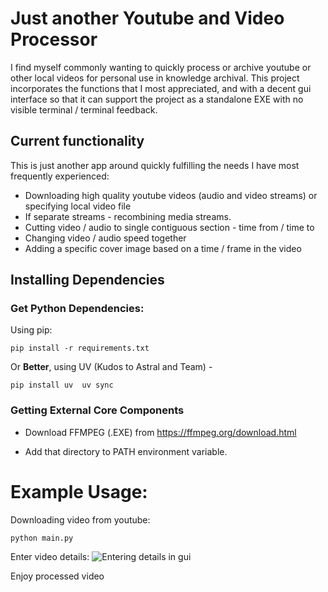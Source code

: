 # Just another Youtube and Video Processor

I find myself commonly wanting to quickly process or archive youtube or other local videos for personal use in knowledge archival.   This project incorporates the functions that I most appreciated, and with a decent gui interface so that it can support the project as a standalone EXE with no visible terminal / terminal feedback.


## Current functionality

This is just another app around quickly fulfilling the needs I have most frequently experienced:

- Downloading high quality youtube videos (audio and video streams) or specifying local video file 
- If separate streams - recombining media streams.
- Cutting video / audio to single contiguous section - time from / time to
- Changing video / audio speed together
- Adding a specific cover image based on a time / frame in the video


## Installing Dependencies

### Get Python Dependencies:

Using pip:

``
pip install -r requirements.txt
``

Or **Better**, using UV (Kudos to Astral and Team) - 

``
pip install uv 
uv sync
``

### Getting External Core Components

- Download FFMPEG (.EXE)  from https://ffmpeg.org/download.html

- Add that directory to PATH environment variable.


# Example Usage: 

Downloading video from youtube: 

``
python main.py
``

Enter video details:
![Entering details in gui](https://raw.githubusercontent.com/cole-st-john/youtube_and_video_processor/master/images/example1.gif)

Enjoy processed video
